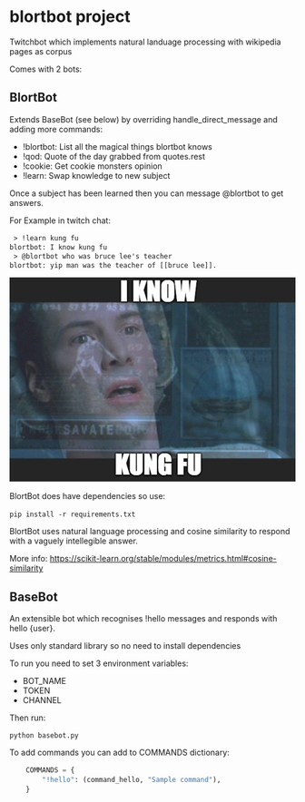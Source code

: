 # blortbot project
Twitchbot which implements natural landuage processing with wikipedia pages as corpus

Comes with 2 bots:

## BlortBot
Extends BaseBot (see below) by overriding handle_direct_message and adding more commands:
 - !blortbot: List all the magical things blortbot knows
 - !qod: Quote of the day grabbed from quotes.rest
 - !cookie: Get cookie monsters opinion
 - !learn: Swap knowledge to new subject

Once a subject has been learned then you can message @blortbot to get answers. 

For Example in twitch chat:
```
 > !learn kung fu
blortbot: I know kung fu
 > @blortbot who was bruce lee's teacher
blortbot: yip man was the teacher of [[bruce lee]].
```
![kung fu](https://raw.githubusercontent.com/Semprini/blortbot/master/kungfu.png)

BlortBot does have dependencies so use:

```pip install -r requirements.txt```

BlortBot uses natural language processing and cosine similarity to respond with a vaguely intellegible answer.

More info:
https://scikit-learn.org/stable/modules/metrics.html#cosine-similarity

## BaseBot
An extensible bot which recognises !hello messages and responds with hello {user}.

Uses only standard library so no need to install dependencies

To run you need to set 3 environment variables:
 - BOT_NAME
 - TOKEN
 - CHANNEL

Then run:
```
python basebot.py
```

To add commands you can add to COMMANDS dictionary:
```python
    COMMANDS = {
        "!hello": (command_hello, "Sample command"),
    }
```

